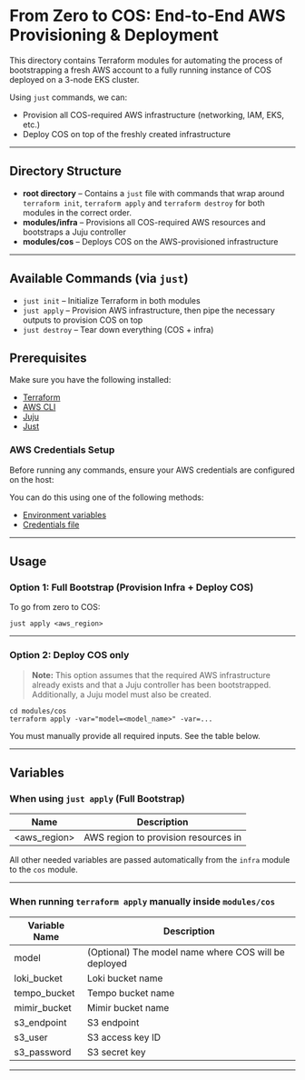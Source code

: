 # From Zero to COS: End-to-End AWS Provisioning & Deployment

This directory contains Terraform modules for automating the process of bootstrapping a fresh AWS account to a fully running instance of COS deployed on a 3-node EKS cluster.

Using `just` commands, we can:

- Provision all COS-required AWS infrastructure (networking, IAM, EKS, etc.)
- Deploy COS on top of the freshly created infrastructure

---

## Directory Structure

- **root directory** – Contains a `just` file with commands that wrap around `terraform init`, `terraform apply` and `terraform destroy` for both modules in the correct order.
- **modules/infra** – Provisions all COS-required AWS resources and bootstraps a Juju controller
- **modules/cos** – Deploys COS on the AWS-provisioned infrastructure

---

## Available Commands (via `just`)

- `just init` – Initialize Terraform in both modules
- `just apply` – Provision AWS infrastructure, then pipe the necessary outputs to provision COS on top
- `just destroy` – Tear down everything (COS + infra)

## Prerequisites

Make sure you have the following installed:

- [Terraform](https://developer.hashicorp.com/terraform/tutorials/aws-get-started/install-cli)
- [AWS CLI](https://github.com/aws/aws-cli)
- [Juju](https://snapcraft.io/juju)
- [Just](https://github.com/casey/just)

### AWS Credentials Setup

Before running any commands, ensure your AWS credentials are configured on the host:

You can do this using one of the following methods:

- [Environment variables](https://docs.aws.amazon.com/cli/v1/userguide/cli-configure-envvars.html)
- [Credentials file](https://docs.aws.amazon.com/cli/v1/userguide/cli-configure-files.html)

---


## Usage

### Option 1: Full Bootstrap (Provision Infra + Deploy COS)

To go from zero to COS:

```
just apply <aws_region>
```

---

### Option 2: Deploy COS only

> **Note:** This option assumes that the required AWS infrastructure already exists and that a Juju controller has been bootstrapped.  
> Additionally, a Juju model must also be created. 

```
cd modules/cos
terraform apply -var="model=<model_name>" -var=...
```

You must manually provide all required inputs. See the table below.

---

## Variables

### When using `just apply` (Full Bootstrap)

| Name     | Description             |
|----------|-------------------------|
| <aws_region>   | AWS region to provision resources in |

All other needed variables are passed automatically from the `infra` module to the `cos` module.

---

### When running `terraform apply` manually inside `modules/cos`


| Variable Name      | Description                                |
|--------------------|--------------------------------------------|
| model             | (Optional) The model name where COS will be deployed                     |
| loki_bucket         | Loki bucket name          |
| tempo_bucket           | Tempo bucket name            |
| mimir_bucket             | Mimir bucket name           |
| s3_endpoint   | S3 endpoint |
| s3_user   | S3 access key ID |
| s3_password   | S3 secret key |

---



